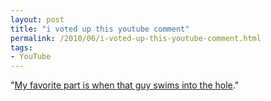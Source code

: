 ```yaml
---
layout: post
title: "i voted up this youtube comment"
permalink: /2010/06/i-voted-up-this-youtube-comment.html
tags:
- YouTube
---
```


"[My favorite part is when that guy swims into the hole](https://www.youtube.com/watch?v=uQITWbAaDx0)."


